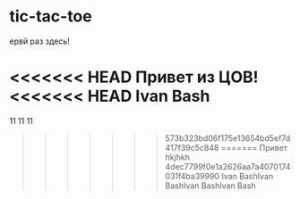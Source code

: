 # tic-tac-toe
ервй раз здесь!

<<<<<<< HEAD
Привет из ЦОВ!
<<<<<<< HEAD
Ivan Bash
=======
11 11 11
>>>>>>> 573b323bd06f175e13654bd5ef7d417f39c5c848
=======
Привет hkjhkh
>>>>>>> 4dec7799f0e1a2626aa7a4070174031f4ba39990
Ivan BashIvan BashIvan BashIvan Bash